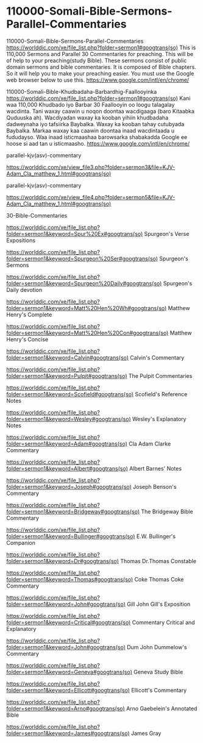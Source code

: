 # 110000-Somali-Bible-Sermons-Parallel-Commentaries
110000-Somali-Bible-Sermons-Parallel-Commentaries
https://worlddic.com/xe/file_list.php?folder=sermon1#googtrans(so) 
This is 110,000 Sermons and Parallel 30 Commentaries for preaching. 
This will be of help to your preaching(study Bible). 
These sermons consist of public domain sermons and bible commentaries. 
It is composed of Bible chapters. 
So it will help you to make your preaching easier.
You must use the Google web browser below to use this.
https://www.google.com/intl/en/chrome/

110000-Somali-Bible-Khudbadaha-Barbardhig-Faallooyinka
https://worlddic.com/xe/file_list.php?folder=sermon1#googtrans(so)
Kani waa 110,000 Khudbado iyo Barbar 30 Faallooyin oo loogu talagalay wacdinta.
Tani waxay caawin u noqon doontaa wacdigaaga (baro Kitaabka Quduuska ah).
Wacdiyadan waxay ka kooban yihiin khudbadaha dadweynaha iyo tafsiirka Baybalka.
Waxay ka kooban tahay cutubyada Baybalka.
Markaa waxay kaa caawin doontaa inaad wacdintaada u fududayso.
Waa inaad isticmaashaa barowsarka shabakadda Google ee hoose si aad tan u isticmaasho.
https://www.google.com/intl/en/chrome/


parallel-kjv(asv)-commentary

https://worlddic.com/xe/view_file3.php?folder=sermon3&file=KJV-Adam_Cla_matthew_1.html#googtrans(so) 

parallel-kjv(asv)-commentary

https://worlddic.com/xe/view_file4.php?folder=sermon5&file=KJV-Adam_Cla_matthew_1.html#googtrans(so)

30-Bible-Commentaries

 https://worlddic.com/xe/file_list.php?folder=sermon1&keyword=Spur%20Ex#googtrans(so) Spurgeon's Verse Expositions 
 
 https://worlddic.com/xe/file_list.php?folder=sermon1&keyword=Spurgeon%20Ser#googtrans(so) Spurgeon's Sermons 
 
 https://worlddic.com/xe/file_list.php?folder=sermon1&keyword=Spurgeon%20Daily#googtrans(so) Spurgeon's Daily devotion 
 
 https://worlddic.com/xe/file_list.php?folder=sermon1&keyword=Matt%20Hen%20Wh#googtrans(so) Matthew Henry's Complete 
 
 https://worlddic.com/xe/file_list.php?folder=sermon1&keyword=Matt%20Hen%20Con#googtrans(so) Matthew Henry's Concise 


 https://worlddic.com/xe/file_list.php?folder=sermon1&keyword=Calvin#googtrans(so) Calvin's Commentary  
 
 https://worlddic.com/xe/file_list.php?folder=sermon1&keyword=Pulpit#googtrans(so) The Pulpit Commentaries 
 
 https://worlddic.com/xe/file_list.php?folder=sermon1&keyword=Scofield#googtrans(so) Scofield's Reference Notes  
 
 https://worlddic.com/xe/file_list.php?folder=sermon1&keyword=Wesley#googtrans(so) Wesley's Explanatory Notes 
 
 https://worlddic.com/xe/file_list.php?folder=sermon1&keyword=Adam#googtrans(so) Cla Adam Clarke Commentary 
 

 https://worlddic.com/xe/file_list.php?folder=sermon1&keyword=Albert#googtrans(so) Albert Barnes' Notes 
 
 https://worlddic.com/xe/file_list.php?folder=sermon1&keyword=Joseph#googtrans(so) Joseph Benson's Commentary 
 
 https://worlddic.com/xe/file_list.php?folder=sermon1&keyword=Bridgeway#googtrans(so) The Bridgeway Bible Commentary 
 
 https://worlddic.com/xe/file_list.php?folder=sermon1&keyword=Bullinger#googtrans(so) E.W. Bullinger's Companion 
 
 https://worlddic.com/xe/file_list.php?folder=sermon1&keyword=Dr#googtrans(so) Thomas Dr.Thomas Constable 
 
 
 https://worlddic.com/xe/file_list.php?folder=sermon1&keyword=Thomas#googtrans(so) Coke Thomas Coke Commentary 
 
 https://worlddic.com/xe/file_list.php?folder=sermon1&keyword=John#googtrans(so) Gill John Gill's Exposition 
 
 https://worlddic.com/xe/file_list.php?folder=sermon1&keyword=Critical#googtrans(so) Commentary Critical and Explanatory 
 
 https://worlddic.com/xe/file_list.php?folder=sermon1&keyword=John#googtrans(so) Dum John Dummelow's Commentary 
 
 https://worlddic.com/xe/file_list.php?folder=sermon1&keyword=Geneva#googtrans(so) Geneva Study Bible 
 
 
 https://worlddic.com/xe/file_list.php?folder=sermon1&keyword=Ellicott#googtrans(so) Ellicott's Commentary 
 
 https://worlddic.com/xe/file_list.php?folder=sermon1&keyword=Arno#googtrans(so) Arno Gaebelein's Annotated Bible 
 
 https://worlddic.com/xe/file_list.php?folder=sermon1&keyword=James#googtrans(so) James Gray 
 
 
